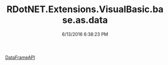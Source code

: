 ﻿---
title: RDotNET.Extensions.VisualBasic.base.as.data
date: 6/13/2016 6:38:23 PM
---

[DataFrameAPI](T-RDotNET.Extensions.VisualBasic.base.as.data.DataFrameAPI.html)
